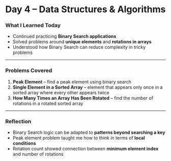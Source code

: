 # Day 4 – Data Structures & Algorithms  

###  What I Learned Today  
- Continued practicing **Binary Search applications**  
- Solved problems around **unique elements** and **rotations in arrays**  
- Understood how Binary Search can reduce complexity in tricky problems  

---

###  Problems Covered  
1. **Peak Element** – find a peak element using binary search  
2. **Single Element in a Sorted Array** – element that appears only once in a sorted array where every other appears twice  
3. **How Many Times an Array Has Been Rotated** – find the number of rotations in a rotated sorted array  

---

###  Reflection  
- Binary Search logic can be adapted to **patterns beyond searching a key**  
- Peak element problem taught me how to think in terms of **local conditions**  
- Rotation count showed connection between **minimum element index** and number of rotations  


